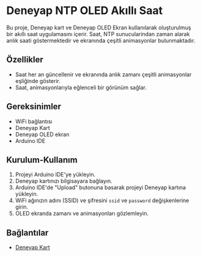# Deneyap NTP OLED Akıllı Saat
Bu proje, Deneyap kart ve Deneyap OLED Ekran kullanılarak oluşturulmuş bir akıllı saat uygulamasını içerir. Saat, NTP sunucularindan zaman alarak anlık saati göstermektedir ve ekranında çeşitli animasyonlar bulunmaktadır.

## Özellikler

- Saat her an güncellenir ve ekranında anlık zamanı çeşitli animasyonlar eşliğinde gösterir.
- Saat, animasyonlarıyla eğlenceli bir görünüm sağlar.

## Gereksinimler

- WiFi bağlantısı
- Deneyap Kart
- Deneyap OLED ekran
- Arduino IDE
## Kurulum-Kullanım

1. Projeyi Arduino IDE'ye yükleyin.
2. Deneyap kartınızı bilgisayara bağlayın.
3. Arduino IDE'de "Upload" butonuna basarak projeyi Deneyap kartına yükleyin.
4. WiFi ağınızın adını (SSID) ve şifresini `ssid` ve `password` değişkenlerine girin.
5. OLED ekranda zamanı ve animasyonları gözlemleyin.

## Bağlantılar

- [Deneyap Kart](https://deneyapkart.com/)
